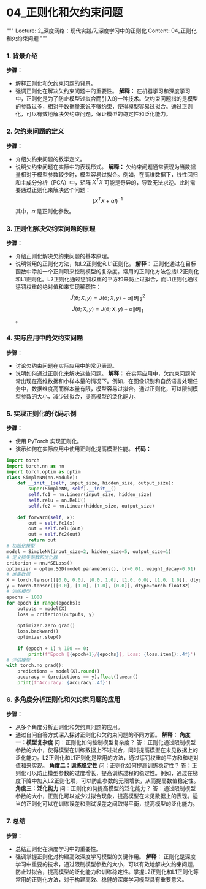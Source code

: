 # 04_正则化和欠约束问题
"""
Lecture: 2_深度网络：现代实践/7_深度学习中的正则化
Content: 04_正则化和欠约束问题
"""
### 1. 背景介绍
**步骤：**
- 解释正则化和欠约束问题的背景。
- 强调正则化在解决欠约束问题中的重要性。
**解释：**
在机器学习和深度学习中，正则化是为了防止模型过拟合而引入的一种技术。欠约束问题指的是模型的参数过多，相对于数据量来说不够约束，使得模型容易过拟合。通过正则化，可以有效地解决欠约束问题，保证模型的稳定性和泛化能力。
### 2. 欠约束问题的定义
**步骤：**
- 介绍欠约束问题的数学定义。
- 说明欠约束问题在实际中的表现形式。
**解释：**
欠约束问题通常表现为当数据量相对于模型参数较少时，模型容易过拟合。例如，在高维数据下，线性回归和主成分分析（PCA）中，矩阵 $X^TX$ 可能是奇异的，导致无法求逆。此时需要通过正则化来解决这个问题：
$$ (X^TX + \alpha I)^{-1} $$
其中，$\alpha$ 是正则化参数。
### 3. 正则化解决欠约束问题的原理
**步骤：**
- 介绍正则化解决欠约束问题的基本原理。
- 说明常用的正则化方法，如L2正则化和L1正则化。
**解释：**
正则化通过在目标函数中添加一个正则项来控制模型的复杂度。常用的正则化方法包括L2正则化和L1正则化。L2正则化通过惩罚权重的平方和来防止过拟合，而L1正则化通过惩罚权重的绝对值和来实现稀疏性：
$$ \tilde{J}(θ;X,y) = J(θ;X,y) + \alpha \|θ\|^2_2 $$
$$ \tilde{J}(θ;X,y) = J(θ;X,y) + \alpha \|θ\|_1 $$
。
### 4. 实际应用中的欠约束问题
**步骤：**
- 讨论欠约束问题在实际应用中的常见表现。
- 说明如何通过正则化来解决这些问题。
**解释：**
在实际应用中，欠约束问题常常出现在高维数据和小样本量的情况下。例如，在图像识别和自然语言处理任务中，数据维度高而样本量有限，模型容易过拟合。通过正则化，可以限制模型参数的大小，减少过拟合，提高模型的泛化能力。
### 5. 实现正则化的代码示例
**步骤：**
- 使用 PyTorch 实现正则化。
- 演示如何在实际应用中使用正则化提高模型性能。
**代码：**
```python
import torch
import torch.nn as nn
import torch.optim as optim
class SimpleNN(nn.Module):
    def __init__(self, input_size, hidden_size, output_size):
        super(SimpleNN, self).__init__()
        self.fc1 = nn.Linear(input_size, hidden_size)
        self.relu = nn.ReLU()
        self.fc2 = nn.Linear(hidden_size, output_size)
    
    def forward(self, x):
        out = self.fc1(x)
        out = self.relu(out)
        out = self.fc2(out)
        return out
# 初始化模型
model = SimpleNN(input_size=2, hidden_size=5, output_size=1)
# 定义损失函数和优化器
criterion = nn.MSELoss()
optimizer = optim.SGD(model.parameters(), lr=0.01, weight_decay=0.01)  # L2正则化
# 准备数据
X = torch.tensor([[0.0, 0.0], [0.0, 1.0], [1.0, 0.0], [1.0, 1.0]], dtype=torch.float32)
y = torch.tensor([[0.0], [1.0], [1.0], [0.0]], dtype=torch.float32)
# 训练模型
epochs = 1000
for epoch in range(epochs):
    outputs = model(X)
    loss = criterion(outputs, y)
    
    optimizer.zero_grad()
    loss.backward()
    optimizer.step()
    
    if (epoch + 1) % 100 == 0:
        print(f'Epoch [{epoch+1}/{epochs}], Loss: {loss.item():.4f}')
# 评估模型
with torch.no_grad():
    predictions = model(X).round()
    accuracy = (predictions == y).float().mean()
    print(f'Accuracy: {accuracy:.4f}')
```
### 6. 多角度分析正则化和欠约束问题的应用
**步骤：**
- 从多个角度分析正则化和欠约束问题的应用。
- 通过自问自答方式深入探讨正则化和欠约束问题的不同方面。
**解释：**
**角度一：模型复杂度**
问：正则化如何控制模型复杂度？
答：正则化通过限制模型参数的大小，使得模型在训练数据上不过拟合，同时提高模型在未见数据上的泛化能力。L2正则化和L1正则化是常用的方法，通过惩罚权重的平方和和绝对值和来实现。
**角度二：训练稳定性**
问：正则化如何提高训练稳定性？
答：正则化可以防止模型参数的过度增长，提高训练过程的稳定性。例如，通过在梯度下降中加入L2正则化项，可以防止参数的无限增长，从而提高数值稳定性。
**角度三：泛化能力**
问：正则化如何提高模型的泛化能力？
答：通过限制模型参数的大小，正则化可以减少过拟合现象，提高模型在未见数据上的表现。适当的正则化可以在训练误差和测试误差之间取得平衡，提高模型的泛化能力。
### 7. 总结
**步骤：**
- 总结正则化在深度学习中的重要性。
- 强调掌握正则化对构建高效深度学习模型的关键作用。
**解释：**
正则化是深度学习中重要的技术，通过限制模型参数的大小，可以有效地解决欠约束问题，防止过拟合，提高模型的泛化能力和训练稳定性。掌握L2正则化和L1正则化等常用的正则化方法，对于构建高效、稳健的深度学习模型具有重要意义。